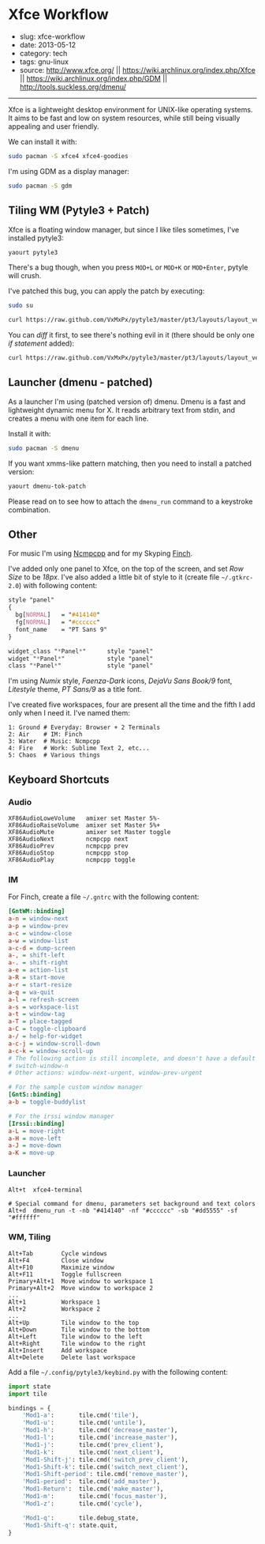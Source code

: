 # Xfce Workflow

- slug: xfce-workflow
- date: 2013-05-12
- category: tech
- tags: gnu-linux
- source: http://www.xfce.org/
       || https://wiki.archlinux.org/index.php/Xfce
       || https://wiki.archlinux.org/index.php/GDM
       || http://tools.suckless.org/dmenu/

-----------------

Xfce is a lightweight desktop environment for UNIX-like operating systems. It aims to be fast and low on system resources, while still being visually appealing and user friendly.

We can install it with:

````bash
sudo pacman -S xfce4 xfce4-goodies
````
I'm using GDM as a display manager:

````bash
sudo pacman -S gdm
````

## Tiling WM (Pytyle3 + Patch)

Xfce is a floating window manager, but since I like tiles sometimes, I've installed pytyle3:

````bash
yaourt pytyle3
````

There's a bug though, when you press `MOD+L` or `MOD+K` or `MOD+Enter`, pytyle will crush.

I've patched this bug, you can apply the patch by executing:

````bash
sudo su

curl https://raw.github.com/VxMxPx/pytyle3/master/pt3/layouts/layout_vert_horz.py > /usr/lib/python2.7/site-packages/pt3/layouts/layout_vert_horz.py
````
You can _diff_ it first, to see there's nothing evil in it (there should be only one _if statement_ added):

````bash
curl https://raw.github.com/VxMxPx/pytyle3/master/pt3/layouts/layout_vert_horz.py | diff /usr/lib/python2.7/site-packages/pt3/layouts/layout_vert_horz.py -
````

## Launcher (dmenu - patched)

As a launcher I'm using (patched version of) dmenu. Dmenu is a fast and lightweight dynamic menu for X. It reads arbitrary text from stdin, and creates a menu with one item for each line.

Install it with:

````bash
sudo pacman -S dmenu
````

If you want xmms-like pattern matching, then you need to install a patched version:

````bash
yaourt dmenu-tok-patch
````
Please read on to see how to attach the `dmenu_run` command to a keystroke combination.

## Other

For music I'm using [Ncmpcpp](/blog/2013/listen-to-music-with-ncmpcpp.html) and for my Skyping [Finch](/blog/2013/skype-in-cli.html).

I've added only one panel to Xfce, on the top of the screen, and set _Row Size_ to be _18px_. I've also added a little bit of style to it (create file `~/.gtkrc-2.0`) with following content:

````css
style "panel"
{
  bg[NORMAL]   = "#414140"
  fg[NORMAL]   = "#cccccc"
  font_name    = "PT Sans 9"
}

widget_class "*Panel*"      style "panel"
widget "*Panel*"            style "panel"
class "*Panel*"             style "panel"
````
I'm using _Numix_ style, _Faenza-Dark_ icons, _DejaVu Sans Book/9_ font, _Litestyle_ theme, _PT Sans/9_ as a title font.

I've created five workspaces, four are present all the time and the fifth I add only when I need it. I've named them:

````
1: Ground # Everyday: Browser + 2 Terminals
2: Air    # IM: Finch
3: Water  # Music: Ncmpcpp
4: Fire   # Work: Sublime Text 2, etc...
5: Chaos  # Various things
````

## Keyboard Shortcuts

### Audio

````
XF86AudioLoweVolume   amixer set Master 5%-
XF86AudioRaiseVolume  amixer set Master 5%+
XF86AudioMute         amixer set Master toggle
XF86AudioNext         ncmpcpp next
XF86AudioPrev         ncmpcpp prev
XF86AudioStop         ncmpcpp stop
XF86AudioPlay         ncmpcpp toggle
````

### IM

For Finch, create a file `~/.gntrc` with the following content:

````ini
[GntWM::binding]
a-n = window-next
a-p = window-prev
a-c = window-close
a-w = window-list
a-c-d = dump-screen
a-, = shift-left
a-. = shift-right
a-e = action-list
a-R = start-move
a-r = start-resize
a-q = wa-quit
a-l = refresh-screen
a-s = workspace-list
a-t = window-tag
a-T = place-tagged
a-C = toggle-clipboard
a-/ = help-for-widget
a-c-j = window-scroll-down
a-c-k = window-scroll-up
# The following action is still incomplete, and doesn't have a default binding
# switch-window-n
# Other actions: window-next-urgent, window-prev-urgent

# For the sample custom window manager
[GntS::binding]
a-b = toggle-buddylist

# For the irssi window manager
[Irssi::binding]
a-L = move-right
a-H = move-left
a-J = move-down
a-K = move-up
````

### Launcher

````
Alt+t  xfce4-terminal

# Special command for dmenu, parameters set background and text colors
Alt+d  dmenu_run -t -nb "#414140" -nf "#cccccc" -sb "#dd5555" -sf "#ffffff"
````

### WM, Tiling

````
Alt+Tab        Cycle windows
Alt+F4         Close window
Alt+F10        Maximize window
Alt+F11        Toggle fullscreen
Primary+Alt+1  Move window to workspace 1
Primary+Alt+2  Move window to workspace 2
...
Alt+1          Workspace 1
Alt+2          Workspace 2
...
Alt+Up         Tile window to the top
Alt+Down       Tile window to the bottom
Alt+Left       Tile window to the left
Alt+Right      Tile window to the right
Alt+Insert     Add workspace
Alt+Delete     Delete last workspace
````

Add a file `~/.config/pytyle3/keybind.py` with the following content:

````python
import state
import tile

bindings = {
    'Mod1-a':       tile.cmd('tile'),
    'Mod1-u':       tile.cmd('untile'),
    'Mod1-h':       tile.cmd('decrease_master'),
    'Mod1-l':       tile.cmd('increase_master'),
    'Mod1-j':       tile.cmd('prev_client'),
    'Mod1-k':       tile.cmd('next_client'),
    'Mod1-Shift-j': tile.cmd('switch_prev_client'),
    'Mod1-Shift-k': tile.cmd('switch_next_client'),
    'Mod1-Shift-period': tile.cmd('remove_master'),
    'Mod1-period':  tile.cmd('add_master'),
    'Mod1-Return':  tile.cmd('make_master'),
    'Mod1-m':       tile.cmd('focus_master'),
    'Mod1-z':       tile.cmd('cycle'),

    'Mod1-q':       tile.debug_state,
    'Mod1-Shift-q': state.quit,
}
````
